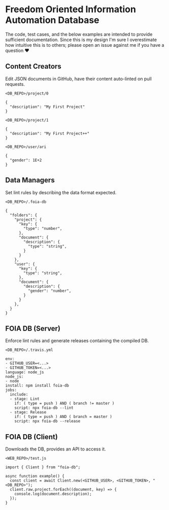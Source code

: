 # Freedom Oriented Information Automation Database

The code, test cases, and the below examples are intended to provide sufficient documentation. Since this is my design I'm sure I overestimate how intuitive this is to others; please open an issue against me if you have a question :heart:

## Content Creators

Edit JSON documents in GitHub, have their content auto-linted on pull requests.

```
<DB_REPO>/project/0

{
  "description": "My First Project"
}
```

```
<DB_REPO>/project/1

{
  "description": "My First Project++"
}
```

```
<DB_REPO>/user/ari

{
  "gender": 1E+2
}
```

## Data Managers

Set lint rules by describing the data format expected.

```
<DB_REPO>/.foia-db

{
  "folders": {
    "project": {
      "key": {
        "type": "number",
      },
      "document": {
        "description": {
          "type": "string",
        }
      }
    },
    "user": {
      "key": {
        "type": "string",
      },
      "document": {
        "description": {
          "gender": "number",
        }
      }
    },
  }
}
```

## FOIA DB (Server)

Enforce lint rules and generate releases containing the compiled DB.

```
<DB_REPO>/.travis.yml

env:
- GITHUB_USER=<...>
- GITHUB_TOKEN=<...>
language: node_js
node_js:
- node
install: npm install foia-db
jobs:
  include:
  - stage: Lint
    if: ( type = push ) AND ( branch != master )
    script: npx foia-db --lint
  - stage: Release
    if: ( type = push ) AND ( branch = master )
    script: npx foia-db --release
```

## FOIA DB (Client)

Downloads the DB, provides an API to access it.

```
<WEB_REPO>/test.js

import { Client } from "foia-db";

async function example() {
  const client = await Client.new(<GITHUB_USER>, <GITHUB_TOKEN>, "<DB_REPO>");
  client.raw.project.forEach((document, key) => {
    console.log(document.description);
  });
}
```
